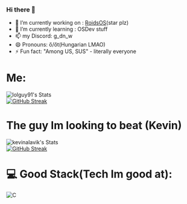 ### Hi there 👋

- 🔭 I’m currently working on : [RoidsOS](https://github.com/roidsos/RoidsOS)(star plz)
- 🌱 I’m currently learning : OSDev stuff
- 📫 my Discord: g_dn_w
- 😄 Pronouns: ő/őt(Hungarian LMAO)
- ⚡ Fun fact: "Among US, SUS" - literally everyone

# Me:
![lolguy91's Stats](https://github-readme-stats.vercel.app/api?username=lolguy91&theme=gruvbox&show_icons=true&hide_border=true&count_private=true)</br>
[![GitHub Streak](https://streak-stats.demolab.com?user=lolguy91&theme=highcontrast&border_radius=60&date_format=%5BY%20%5DM%20j&card_width=420&card_height=69&background=30%2C00042D%2C082500)](https://git.io/streak-stats)
# The guy Im looking to beat (Kevin)
![kevinalavik's Stats](https://github-readme-stats.vercel.app/api?username=kevinalavik&theme=gruvbox&show_icons=true&hide_border=true&count_private=true)</br>
[![GitHub Streak](https://streak-stats.demolab.com?user=kevinalavik&theme=highcontrast&border_radius=60&date_format=%5BY%20%5DM%20j&card_width=420&card_height=69&background=30%2C2D0000%2C250023)](https://git.io/streak-stats)
# 💻 Good Stack(Tech Im good at):
![C](https://img.shields.io/badge/c-%2300599C.svg?style=flat&logo=c&logoColor=white) 
